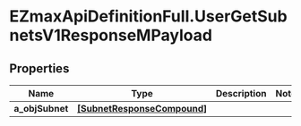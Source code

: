 # EZmaxApiDefinitionFull.UserGetSubnetsV1ResponseMPayload

## Properties

Name | Type | Description | Notes
------------ | ------------- | ------------- | -------------
**a_objSubnet** | [**[SubnetResponseCompound]**](SubnetResponseCompound.md) |  | 


